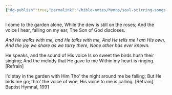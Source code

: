 ```yaml
---
{"dg-publish":true,"permalink":"/bible-notes/hymns/soul-stirring-songs-and-hymns/in-the-garden/","title":"In the Garden"}
---
```



I come to the garden alone,
While the dew is still on the roses;
And the voice I hear, falling on my ear,
The Son of God discloses.

*And He walks with me, and He talks with me,
And He tells me I am His own,
And the joy we share as we tarry there,
None other has ever known.*

He speaks, and the sound of His voice
Is so sweet the birds hush their singing;
And the melody that He gave to me
Within my heart is ringing. [Refrain]

I'd stay in the garden with Him
Tho' the night around me be falling;
But He bids me go; thro' the voice of woe,
His voice to me is calling. [Refrain]
Baptist Hymnal, 1991